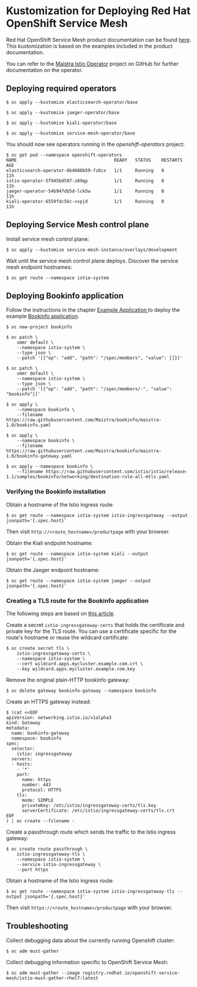 # Kustomization for Deploying Red Hat OpenShift Service Mesh

Red Hat OpenShift Service Mesh product documentation can be found [here](https://access.redhat.com/documentation/en-us/openshift_container_platform/4.3/html/service_mesh/index). This kustomization is based on the examples included in the product documentation.

You can refer to the [Maistra Istio Operator](https://github.com/Maistra/istio-operator) project on GitHub for further documentation on the operator.

## Deploying required operators

```
$ oc apply --kustomize elasticsearch-operator/base
```

```
$ oc apply --kustomize jaeger-operator/base
```

```
$ oc apply --kustomize kiali-operator/base
```

```
$ oc apply --kustomize service-mesh-operator/base
```

You should now see operators running in the *openshift-operators* project:

```
$ oc get pod --namespace openshift-operators
NAME                                     READY   STATUS    RESTARTS   AGE
elasticsearch-operator-6b4686b59-fz6cx   1/1     Running   0          11h
istio-operator-5f945bd597-z89qp          1/1     Running   0          11h
jaeger-operator-54b947db5d-lck5w         1/1     Running   0          11h
kiali-operator-6559fdc5bc-vspjd          1/1     Running   0          11h
```

## Deploying Service Mesh control plane

Install service mesh control plane:

```
$ oc apply --kustomize service-mesh-instance/overlays/development
```

Wait until the service mesh control plane deploys. Discover the service mesh endpoint hostnames:
```
$ oc get route --namespace istio-system
```

## Deploying Bookinfo application

Follow the instructions in the chapter [Example Application ](https://docs.openshift.com/container-platform/4.3/service_mesh/service_mesh_day_two/ossm-example-bookinfo.html) to deploy the example [Bookinfo application](https://istio.io/docs/examples/bookinfo/).

```
$ oc new-project bookinfo
```

```
$ oc patch \
    smmr default \
    --namespace istio-system \
    --type json \
    --patch '[{"op": "add", "path": "/spec/members", "value": []}]'
```

```
$ oc patch \
    smmr default \
    --namespace istio-system \
    --type json \
    --patch '[{"op": "add", "path": "/spec/members/-", "value": "bookinfo"}]'
```

```
$ oc apply \
    --namespace bookinfo \
    --filename https://raw.githubusercontent.com/Maistra/bookinfo/maistra-1.0/bookinfo.yaml
```

```
$ oc apply \
    --namespace bookinfo \
    --filename https://raw.githubusercontent.com/Maistra/bookinfo/maistra-1.0/bookinfo-gateway.yaml
```

```
$ oc apply --namespace bookinfo \
    --filename https://raw.githubusercontent.com/istio/istio/release-1.1/samples/bookinfo/networking/destination-rule-all-mtls.yaml
```

### Verifying the Bookinfo installation

Obtain a hostname of the Istio ingress route:

```
$ oc get route --namespace istio-system istio-ingressgateway --output jsonpath='{.spec.host}'
```

Then visit `http://<route_hostname>/productpage` with your browser.

Obtain the Kiali endpoint hostname:

```
$ oc get route --namespace istio-system kiali --output jsonpath='{.spec.host}'
```

Obtain the Jaeger endpoint hostname:

```
$ oc get route --namespace istio-system jaeger --output jsonpath='{.spec.host}'
```

### Creating a TLS route for the Bookinfo application

The following steps are based on [this article](https://access.redhat.com/solutions/4818911).

Create a secret `istio-ingressgateway-certs` that holds the certificate and private key for the TLS route. You can use a certificate specific for the route's hostname or reuse the wildcard certificate:

```
$ oc create secret tls \
    istio-ingressgateway-certs \
    --namespace istio-system \
    --cert wildcard.apps.mycluster.example.com.crt \
    --key wildcard.apps.mycluster.example.com.key
```

Remove the original plain-HTTP bookinfo gateway:

```
$ oc delete gateway bookinfo-gateway --namespace bookinfo
```

Create an HTTPS gateway instead:

```
$ (cat <<EOF
apiVersion: networking.istio.io/v1alpha3
kind: Gateway
metadata:
  name: bookinfo-gateway
  namespace: bookinfo
spec:
  selector:
    istio: ingressgateway
  servers:
  - hosts:
    - '*'
    port:
      name: https
      number: 443
      protocol: HTTPS
    tls:
      mode: SIMPLE
      privateKey: /etc/istio/ingressgateway-certs/tls.key
      serverCertificate: /etc/istio/ingressgateway-certs/tls.crt
EOF
) | oc create --filename -
```
Create a passthrough route which sends the traffic to the Istio ingress gateway:

```
$ oc create route passthrough \
    istio-ingressgateway-tls \
    --namespace istio-system \
    --service istio-ingressgateway \
    --port https
```

Obtain a hostname of the Istio ingress route:

```
$ oc get route --namespace istio-system istio-ingressgateway-tls --output jsonpath='{.spec.host}'
```

Then visit `https://<route_hostname>/productpage` with your browser.

## Troubleshooting

Collect debugging data about the currently running Openshift cluster:

```
$ oc adm must-gather
```

Collect debugging information specific to OpenShift Service Mesh:

```
$ oc adm must-gather --image registry.redhat.io/openshift-service-mesh/istio-must-gather-rhel7:latest
```
